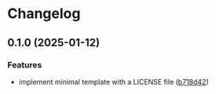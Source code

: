 # Changelog

## 0.1.0 (2025-01-12)


### Features

* implement minimal template with a LICENSE file ([b718d42](https://github.com/mihaly-farkas/vknglib-templates-copier/commit/b718d4284b46b514576db11367d0a25c44d098cd))
